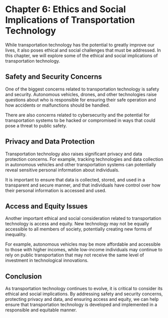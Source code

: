 Chapter 6: Ethics and Social Implications of Transportation Technology
======================================================================

While transportation technology has the potential to greatly improve our lives, it also poses ethical and social challenges that must be addressed. In this chapter, we will explore some of the ethical and social implications of transportation technology.

Safety and Security Concerns
----------------------------

One of the biggest concerns related to transportation technology is safety and security. Autonomous vehicles, drones, and other technologies raise questions about who is responsible for ensuring their safe operation and how accidents or malfunctions should be handled.

There are also concerns related to cybersecurity and the potential for transportation systems to be hacked or compromised in ways that could pose a threat to public safety.

Privacy and Data Protection
---------------------------

Transportation technology also raises significant privacy and data protection concerns. For example, tracking technologies and data collection in autonomous vehicles and other transportation systems can potentially reveal sensitive personal information about individuals.

It is important to ensure that data is collected, stored, and used in a transparent and secure manner, and that individuals have control over how their personal information is accessed and used.

Access and Equity Issues
------------------------

Another important ethical and social consideration related to transportation technology is access and equity. New technology may not be equally accessible to all members of society, potentially creating new forms of inequality.

For example, autonomous vehicles may be more affordable and accessible to those with higher incomes, while low-income individuals may continue to rely on public transportation that may not receive the same level of investment in technological innovations.

Conclusion
----------

As transportation technology continues to evolve, it is critical to consider its ethical and social implications. By addressing safety and security concerns, protecting privacy and data, and ensuring access and equity, we can help ensure that transportation technology is developed and implemented in a responsible and equitable manner.
